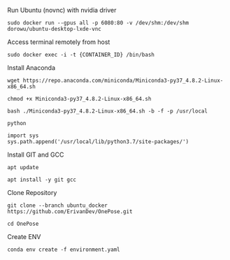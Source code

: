 Run Ubuntu (novnc) with nvidia driver

```
sudo docker run --gpus all -p 6080:80 -v /dev/shm:/dev/shm dorowu/ubuntu-desktop-lxde-vnc
```
Access terminal remotely from host

```
sudo docker exec -i -t {CONTAINER_ID} /bin/bash
```

Install Anaconda

```
wget https://repo.anaconda.com/miniconda/Miniconda3-py37_4.8.2-Linux-x86_64.sh
```

```
chmod +x Miniconda3-py37_4.8.2-Linux-x86_64.sh
```

```
bash ./Miniconda3-py37_4.8.2-Linux-x86_64.sh -b -f -p /usr/local
```

```
python

import sys
sys.path.append('/usr/local/lib/python3.7/site-packages/')
```

Install GIT and GCC

```
apt update 

apt install -y git gcc
```

Clone Repository

```
git clone --branch ubuntu_docker https://github.com/ErivanDev/OnePose.git

cd OnePose
```

Create ENV

```
conda env create -f environment.yaml
```

